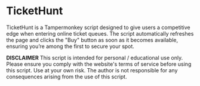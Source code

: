 # TicketHunt

TicketHunt is a Tampermonkey script designed to give users a competitive edge when entering online ticket queues. The script automatically refreshes the page and clicks the "Buy" button as soon as it becomes available, ensuring you’re among the first to secure your spot.

**DISCLAIMER**
This script is intended for personal / educational use only. Please ensure you comply with the website's terms of service before using this script. Use at your own risk. The author is not responsible for any consequences arising from the use of this script.
